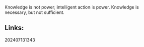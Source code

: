 Knowledge is not power; intelligent action is power.  Knowledge is necessary, but not sufficient.


## Links: 



202407131343
